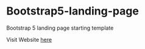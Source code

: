 # Bootstrap5-landing-page
Bootstrap 5 landing page starting template

Visit Website [here](https://kai-chin-huang.com/Bootstrap5-landing-page/)

